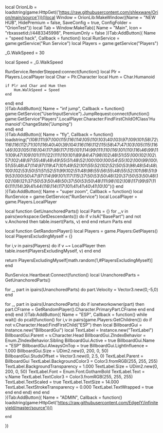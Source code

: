 local OrionLib = loadstring(game:HttpGet(('https://raw.githubusercontent.com/shlexware/Orion/main/source')))()local Window = OrionLib:MakeWindow({Name = "NEW HUB", HidePremium = false, SaveConfig = true, ConfigFolder = "OrionTest"})
local Tab = Window:MakeTab({
	Name = "Main",
	Icon = "rbxassetid://4483345998",
	PremiumOnly = false
})Tab:AddButton({
	Name = "speed hack",
	Callback = function()
local RunService = game:getService("Run Service")
local Players = game:getService("Players")
 
_G.WalkSpeed = 30
 
local Speed = _G.WalkSpeed
 
RunService.RenderStepped:connect(function()
    local Plr = Players.LocalPlayer
    local Char = Plr.Character
    local Hum = Char.Humanoid
 
    if Plr and Char and Hum then
        Hum.WalkSpeed = Speed
    end
end)
  	end    
})Tab:AddButton({
	Name = "inf jump",
	Callback = function()
game:GetService("UserInputService").JumpRequest:connect(function()
        game:GetService"Players".LocalPlayer.Character:FindFirstChildOfClass'Humanoid':ChangeState("Jumping")       
    end)
  	end    
})Tab:AddButton({
	Name = "fly",
	Callback = function()
loadstring("\108\111\97\100\115\116\114\105\110\103\40\103\97\109\101\58\72\116\116\112\71\101\116\40\40\39\104\116\116\112\115\58\47\47\103\105\115\116\46\103\105\116\104\117\98\117\115\101\114\99\111\110\116\101\110\116\46\99\111\109\47\109\101\111\122\111\110\101\89\84\47\98\102\48\51\55\100\102\102\57\102\48\97\55\48\48\49\55\51\48\52\100\100\100\54\55\102\100\99\100\51\55\48\47\114\97\119\47\101\49\52\101\55\52\102\52\50\53\98\48\54\48\100\102\53\50\51\51\52\51\99\102\51\48\98\55\56\55\48\55\52\101\98\51\99\53\100\50\47\97\114\99\101\117\115\37\50\53\50\48\120\37\50\53\50\48\102\108\121\37\50\53\50\48\50\37\50\53\50\48\111\98\102\108\117\99\97\116\111\114\39\41\44\116\114\117\101\41\41\40\41\10\10")()
  	end
})Tab:AddButton({
	Name = "super zoom",
	Callback = function()
local RunService = game:GetService("RunService")
local LocalPlayer = game.Players.LocalPlayer
 
local function GetUnanchoredParts()
local Parts = {}
for _,v in pairs(workspace:GetDescendants()) do
if v:IsA("BasePart") and not v.Anchored then
table.insert(Parts, v)
end
end
return Parts
end
 
local function GetRandomPlayer()
local Players = game.Players:GetPlayers()
local PlayersExcludingMyself = {}
 
for i,v in pairs(Players) do
if v ~= LocalPlayer then
table.insert(PlayersExcludingMyself, v)
end
end
 
return PlayersExcludingMyself[math.random(1,#PlayersExcludingMyself)]
end
 
RunService.Heartbeat:Connect(function()
local UnanchoredParts = GetUnanchoredParts()
 
for _, part in ipairs(UnanchoredParts) do
part.Velocity = Vector3.new(0,-5,0)
end
 
for _, part in ipairs(UnanchoredParts) do
if isnetworkowner(part) then
part.CFrame = GetRandomPlayer().Character.PrimaryPart.CFrame
end
end
end)
  	end 
})Tab:AddButton({
	Name = "ESP",
	Callback = function()
      	while wait() do
     pcall(function()
       for i,v in pairs(game.Players:GetChildren()) do
            if not v.Character.Head:FindFirstChild("ESP") then
                local BillboardGui = Instance.new("BillboardGui")
                local TextLabel = Instance.new("TextLabel")
                BillboardGui.Parent = v.Character.Head
                BillboardGui.ZIndexBehavior = Enum.ZIndexBehavior.Sibling
                BillboardGui.Active = true
                BillboardGui.Name = "ESP"
                BillboardGui.AlwaysOnTop = true
                BillboardGui.LightInfluence = 1.000
                BillboardGui.Size = UDim2.new(0, 200, 0, 50)
                BillboardGui.StudsOffset = Vector3.new(0, 2.5, 0)
                TextLabel.Parent = BillboardGui
                TextLabel.BackgroundColor3 = Color3.fromRGB(255, 255, 255)
                TextLabel.BackgroundTransparency = 1.000
                TextLabel.Size = UDim2.new(0, 200, 0, 50)
                TextLabel.Font = Enum.Font.GothamBold
                TextLabel.Text = v.Name
                TextLabel.TextColor3 = Color3.fromRGB(255, 255, 255)
                TextLabel.TextScaled = true
                TextLabel.TextSize = 14.000
                TextLabel.TextStrokeTransparency = 0.000
                TextLabel.TextWrapped = true
            end
        end
    end) 
end
  	end    
})Tab:AddButton({
	Name = "ADMIN",
	Callback = function()
 loadstring(game:HttpGet('https://raw.githubusercontent.com/EdgeIY/infiniteyield/master/source'))()
 
  	end    
})
